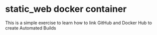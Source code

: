 # static_web docker container

This is a simple exercise to learn how to link GitHub and Docker Hub
to create Automated Builds

